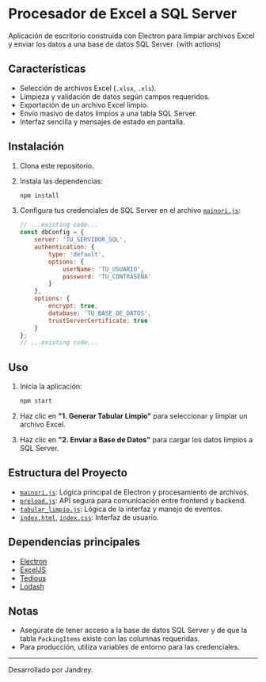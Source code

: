 # Procesador de Excel a SQL Server

Aplicación de escritorio construida con Electron para limpiar archivos Excel y enviar los datos a una base de datos SQL Server. (with actions)

## Características

- Selección de archivos Excel (`.xlsx`, `.xls`).
- Limpieza y validación de datos según campos requeridos.
- Exportación de un archivo Excel limpio.
- Envío masivo de datos limpios a una tabla SQL Server.
- Interfaz sencilla y mensajes de estado en pantalla.

## Instalación

1. Clona este repositorio.
2. Instala las dependencias:

   ```sh
   npm install
   ```

3. Configura tus credenciales de SQL Server en el archivo [`mainori.js`](mainori.js):

   ```js
   // ...existing code...
   const dbConfig = {
       server: 'TU_SERVIDOR_SQL',
       authentication: {
           type: 'default',
           options: {
               userName: 'TU_USUARIO',
               password: 'TU_CONTRASEÑA'
           }
       },
       options: {
           encrypt: true,
           database: 'TU_BASE_DE_DATOS',
           trustServerCertificate: true
       }
   };
   // ...existing code...
   ```

## Uso

1. Inicia la aplicación:

   ```sh
   npm start
   ```

2. Haz clic en **"1. Generar Tabular Limpio"** para seleccionar y limpiar un archivo Excel.
3. Haz clic en **"2. Enviar a Base de Datos"** para cargar los datos limpios a SQL Server.

## Estructura del Proyecto

- [`mainori.js`](mainori.js): Lógica principal de Electron y procesamiento de archivos.
- [`preload.js`](preload.js): API segura para comunicación entre frontend y backend.
- [`tabular_limpio.js`](tabular_limpio.js): Lógica de la interfaz y manejo de eventos.
- [`index.html`](index.html), [`index.css`](index.css): Interfaz de usuario.

## Dependencias principales

- [Electron](https://www.electronjs.org/)
- [ExcelJS](https://github.com/exceljs/exceljs)
- [Tedious](https://github.com/tediousjs/tedious)
- [Lodash](https://lodash.com/)

## Notas

- Asegúrate de tener acceso a la base de datos SQL Server y de que la tabla `PackingItems` existe con las columnas requeridas.
- Para producción, utiliza variables de entorno para las credenciales.

---

Desarrollado por Jandrey.
